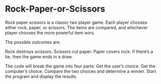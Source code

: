 # Rock-Paper-or-Scissors

Rock paper scissors is a classic two player game. Each player chooses either rock, paper, or scissors. The items are compared, and whichever player chooses the more powerful item wins.

The possible outcomes are:

Rock destroys scissors.
Scissors cut paper.
Paper covers rock.
If there’s a tie, then the game ends in a draw.

The code will break the game into four parts:
Get the user’s choice.
Get the computer’s choice.
Compare the two choices and determine a winner.
Start the program and display the results.

